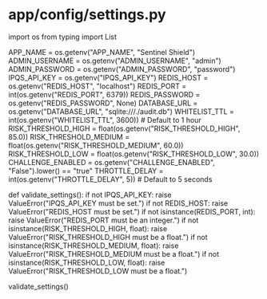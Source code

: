 # app/config/settings.py

import os
from typing import List

APP_NAME = os.getenv("APP_NAME", "Sentinel Shield")
ADMIN_USERNAME = os.getenv("ADMIN_USERNAME", "admin")
ADMIN_PASSWORD = os.getenv("ADMIN_PASSWORD", "password")
IPQS_API_KEY = os.getenv("IPQS_API_KEY")
REDIS_HOST = os.getenv("REDIS_HOST", "localhost")
REDIS_PORT = int(os.getenv("REDIS_PORT", 6379))
REDIS_PASSWORD = os.getenv("REDIS_PASSWORD", None)
DATABASE_URL = os.getenv("DATABASE_URL", "sqlite:///./audit.db")
WHITELIST_TTL = int(os.getenv("WHITELIST_TTL", 3600))  # Default to 1 hour
RISK_THRESHOLD_HIGH = float(os.getenv("RISK_THRESHOLD_HIGH", 85.0))
RISK_THRESHOLD_MEDIUM = float(os.getenv("RISK_THRESHOLD_MEDIUM", 60.0))
RISK_THRESHOLD_LOW = float(os.getenv("RISK_THRESHOLD_LOW", 30.0))
CHALLENGE_ENABLED = os.getenv("CHALLENGE_ENABLED", "False").lower() == "true"
THROTTLE_DELAY = int(os.getenv("THROTTLE_DELAY", 5))  # Default to 5 seconds

def validate_settings():
    if not IPQS_API_KEY:
        raise ValueError("IPQS_API_KEY must be set.")
    if not REDIS_HOST:
        raise ValueError("REDIS_HOST must be set.")
    if not isinstance(REDIS_PORT, int):
        raise ValueError("REDIS_PORT must be an integer.")
    if not isinstance(RISK_THRESHOLD_HIGH, float):
        raise ValueError("RISK_THRESHOLD_HIGH must be a float.")
    if not isinstance(RISK_THRESHOLD_MEDIUM, float):
        raise ValueError("RISK_THRESHOLD_MEDIUM must be a float.")
    if not isinstance(RISK_THRESHOLD_LOW, float):
        raise ValueError("RISK_THRESHOLD_LOW must be a float.")

validate_settings()